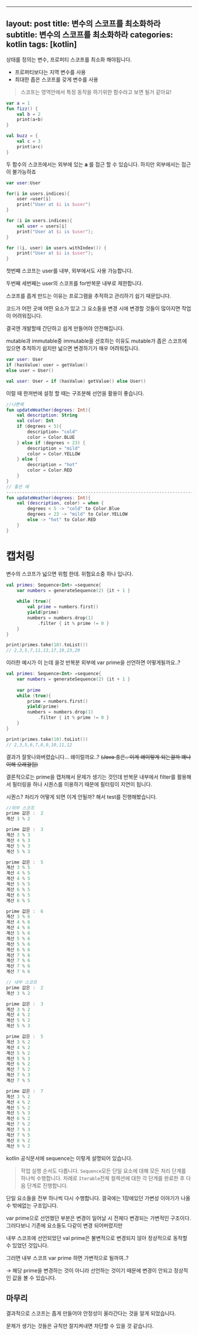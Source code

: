 
---
layout: post
title: 변수의 스코프를 최소화하라
subtitle: 변수의 스코프를 최소화하라
categories: kotlin
tags: [kotlin]
---

상태를 정의는 변수, 프로퍼티 스코프를 최소화 해야됩니다.

- 프로퍼티보다는 지역 변수를 사용
- 최대한 좁은 스코프를 갖게 변수를 사용

> 스코프는 영역안에서 특정 동작을 하기위한 함수라고 보면 될거 같아요!
> 

```kotlin
var a = 1
fun fizz() {
	val b = 2
	print(a+b)
}

val buzz = {
	val c = 3
	print(a+c)
}
```

두 함수의 스코프에서는 외부에 있는 **a** 를 접근 할 수 있습니다. 하지만 외부에서는 접근이 불가능하죠 

```kotlin
var user:User

for(i in users.indices){
	user =user[i]
	print("User at $i is $user")
}

for (i in users.indices){
	val user = users[i]
	print("User at $i is $user");
}

for ((i, user) in users.withIndex()) {
	print("User at $i is $user");
}
```

첫번째 스코프는 user를 내부, 외부에서도 사용 가능합니다. 

두번째 세번째는 user의 스코프를 for반복문 내부로 제한합니다.

스코프를 좁게 만드는 이유는 프로그램을 추적하고 관리하기 쉽기 때문입니다.

코드가 어떤 곳에 어떤 요소가 있고 그 요소들을 변경 시에 변경할 것들이 많아지면 작업이 어려워집니다.

결국엔 개발할때 간단하고 쉽게 만들어야 안전해집니다. 

mutable과 immutable중 immutable을 선호하는 이유도 mutable가 좁은 스코프에 있으면 추적하기 쉽지만 넓으면 변경하기가 매우 어려워집니다.

```kotlin
var user: User
if (hasValue) user = getValue()
else user = User()

val user: User = if (hasValue) getValue() else User()
```

이럴 때 한꺼번에 설정 할 때는 구조분해 선언을 활용이 좋습니다.

```kotlin
//나쁜예
fun updateWeather(degrees: Int){
	val description: String
	val color: Int
	if (degrees < 5){
		description= "cold"
		color = Color.BLUE
	} else if (degrees < 23) {
		description = "mild"
		color = Color.YELLOW
	} else {
		description = "hot"
		color = Color.RED
	}
}
// 좋은 예
-------------------------------------------------------------------------------
fun updateWeather(degrees: Int){
	val (description, color) = when {
		degrees < 5 -> "cold" to Color.Blue
		degrees < 23 -> "mild" to Color.YELLOW
		else -> "hot" to Color.RED
	}
}
```

# 캡처링

변수의 스코프가 넓으면 위험 한데. 위험요소중 하나 입니다.

```kotlin
val primes: Sequence<Int> =sequence{
	var numbers = generateSequence(2) {it + 1 }
	
	while (true){
		val prime = numbers.first()
		yield(prime)
		numbers = numbers.drop(1)
			.filter { it % prime != 0 }
	}
}

print(primes.take(10).toList())
// 2,3,5,7,11,13,17,19,23,29
```

이러한 예시가 이 는데 을것 반복분 외부에 var prime을 선언하면 어떻게될까요..?

```kotlin
val primes: Sequence<Int> =sequence{
	var numbers = generateSequence(2) {it + 1 }
	
	var prime
	while (true){
		prime = numbers.first()
		yield(prime)
		numbers = numbers.drop(1)
			.filter { it % prime != 0 }
	}
}

print(primes.take(10).toList())
// 2,3,5,6,7,8,9,10,11,12
```

결과가 잘못나와버렸습니다… 왜이럴까요..? ~~(Java 충은.. 이게 왜이렇게 되는걸까 꽤나 이해 오래걸림)~~

결론적으로는 prime을 캡처해서 문제가 생기는 것인데 반복문 내부에서 filter를 활용해서 필터링을 하나 시퀀스를 이용하기 때문에 필터링이 지연이 됩니다. 

시퀀스? 처리가 어떻게 되면 이게 안될까? 해서 test를 진행해봤습니다.

```kotlin
//외부 스코프
prime 값은 :  2
계산 3 % 2 

prime 값은 :  3
계산 3 % 3 
계산 4 % 3 
계산 5 % 3 
계산 5 % 3 

prime 값은 :  5
계산 3 % 5 
계산 4 % 5 
계산 4 % 5 
계산 5 % 5 
계산 6 % 5 
계산 6 % 5 
계산 6 % 5 

prime 값은 :  6
계산 3 % 6 
계산 4 % 6 
계산 4 % 6 
계산 5 % 6 
계산 5 % 6 
계산 5 % 6 
계산 6 % 6 
계산 7 % 6 
계산 7 % 6 
계산 7 % 6 
계산 7 % 6
```

```kotlin
// 내부 스코프
prime 값은 :  2
계산 3 % 2 

prime 값은 :  3
계산 3 % 2 
계산 4 % 2 
계산 5 % 2 
계산 5 % 3 

prime 값은 :  5
계산 3 % 2 
계산 4 % 2 
계산 5 % 2 
계산 5 % 3 
계산 6 % 2 
계산 7 % 2 
계산 7 % 3 
계산 7 % 5 

prime 값은 :  7
계산 3 % 2 
계산 4 % 2 
계산 5 % 2 
계산 5 % 3 
계산 6 % 2 
계산 7 % 2 
계산 7 % 3 
계산 7 % 5 
계산 8 % 2 
계산 9 % 2 
```

kotlin 공식문서에 sequence는 이렇게 설명되어 있습니다.

> 작업 실행 순서도 다릅니다. `Sequence`모든 단일 요소에 대해 모든 처리 단계를 하나씩 수행합니다. 차례로 `Iterable`전체 컬렉션에 대한 각 단계를 완료한 후 다음 단계로 진행합니다.
> 

단일 요소들을 전부 하나씩 다시 수행합니다.
결국에는 1장에있던 가변성 이야기가 나올 수 밖에없는 구조입니다.

var prime으로 선언했던 부분은 변경이 일어날 시 전체다 변경되는 가변적인 구조이다. 그러다보니 기존에 요소들도 다같이 변경 되어버렸지만

내부 스코프에 선언되었던 val prime은 불변적으로 변경되지 않아 정상적으로 동작할 수 있었던 것입니다.

그러면 내부 스코프 var prime 하면 가변적으로 될까여..? 

→ 해당 prime을 변경하는 것이 아니라 선언하는 것이기 때문에 변경이 안되고 정상적인 값을 볼 수 있습니다.

## 마무리

결과적으로 스코프는 좁게 만들어야 안정성이 올라간다는 것을 알게 되었습니다. 

문제가 생기는 것들은 규칙만 잘지켜내면 차단할 수 있을 것 같습니다.